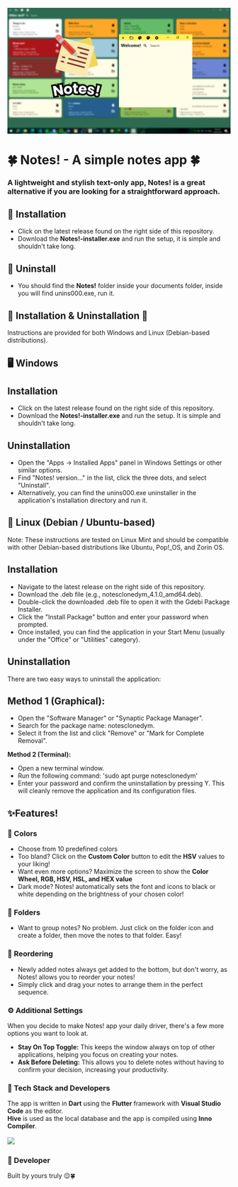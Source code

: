 ![Header](./Notes!-Banner.png)

# 🍀 Notes! - A simple notes app 🍀

### A lightweight and stylish **text-only** app, Notes! is a great alternative if you are looking for a straightforward approach.

## 💾 Installation
- Click on the latest release found on the right side of this repository.
- Download the **Notes!-installer.exe** and run the setup, it is simple and shouldn't take long.

## 🚮 Uninstall
- You should find the **Notes!** folder inside your documents folder, inside you will find unins000.exe, run it.

## 💾 Installation & Uninstallation 🚮
Instructions are provided for both Windows and Linux (Debian-based distributions).

## 🖥️ Windows
Installation
--
- Click on the latest release found on the right side of this repository.
- Download the **Notes!-installer.exe** and run the setup. It is simple and shouldn't take long.

Uninstallation
--
- Open the "Apps -> Installed Apps" panel in Windows Settings or other similar options.
- Find "Notes! version..." in the list, click the three dots, and select "Uninstall".
- Alternatively, you can find the unins000.exe uninstaller in the application's installation directory and run it.

## 🐧 Linux (Debian / Ubuntu-based)
Note: These instructions are tested on Linux Mint and should be compatible with other Debian-based distributions like Ubuntu, Pop!_OS, and Zorin OS.

Installation
--
- Navigate to the latest release on the right side of this repository.
- Download the .deb file (e.g., notesclonedym_4.1.0_amd64.deb).
- Double-click the downloaded .deb file to open it with the Gdebi Package Installer.
- Click the "Install Package" button and enter your password when prompted.
- Once installed, you can find the application in your Start Menu (usually under the "Office" or "Utilities" category).

Uninstallation
--
There are two easy ways to uninstall the application:
## Method 1 (Graphical):
- Open the "Software Manager" or "Synaptic Package Manager".
- Search for the package name: notesclonedym.
- Select it from the list and click "Remove" or "Mark for Complete Removal".

**Method 2 (Terminal):**
- Open a new terminal window.
- Run the following command:
'sudo apt purge notesclonedym'
- Enter your password and confirm the uninstallation by pressing Y. This will cleanly remove the application and its configuration files.

## ✨Features!

### 🎨 Colors
- Choose from 10 predefined colors
- Too bland? Click on the **Custom Color** button to edit the **HSV** values to your liking!
- Want even more options? Maximize the screen to show the **Color Wheel, RGB, HSV, HSL, and HEX value**
- Dark mode? Notes! automatically sets the font and icons to black or white depending on the brightness of your chosen color!

### 📂 Folders
- Want to group notes? No problem. Just click on the folder icon and create a folder, then move the notes to that folder. Easy!

### 🔄 Reordering
- Newly added notes always get added to the bottom, but don't worry, as Notes! allows you to reorder your notes!
- Simply click and drag your notes to arrange them in the perfect sequence.
  
### ⚙️ Additional Settings
When you decide to make Notes! app your daily driver, there's a few more options you want to look at.
- **Stay On Top Toggle:** This keeps the window always on top of other applications, helping you focus on creating your notes.
- **Ask Before Deleting:** This allows you to delete notes without having to confirm your decision, increasing your productivity.

### 🚀 Tech Stack and Developers
The app is written in **Dart** using the **Flutter** framework with **Visual Studio Code** as the editor.<br>
**Hive** is used as the local database and the app is compiled using **Inno Compiler**.<br><br>
<img src="https://skillicons.dev/icons?i=dart,flutter,vscode" />

### 💪 Developer
Built by yours truly 😌🍀
